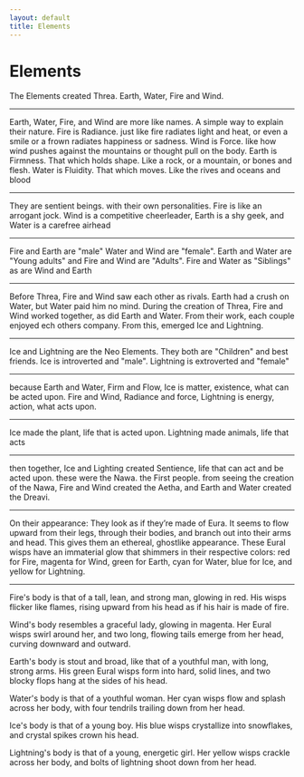 ```yaml
---
layout: default
title: Elements
---
```


# Elements

The Elements created Threa. Earth, Water, Fire and Wind.

---

Earth, Water, Fire, and Wind are more like names. A simple way to explain their nature.
Fire is Radiance. just like fire radiates light and heat, or even a smile or a frown radiates happiness or sadness.
Wind is Force. like how wind pushes against the mountains or thought pull on the body.
Earth is Firmness. That which holds shape. Like a rock, or a mountain, or bones and flesh.
Water is Fluidity. That which moves. Like the rives and oceans and blood

---

They are sentient beings. with their own personalities. Fire is like an arrogant jock. Wind is a competitive cheerleader, Earth is a shy geek, and Water is a carefree airhead

---

Fire and Earth are "male" Water and Wind are "female". Earth and Water are "Young adults" and Fire and Wind are "Adults". Fire and Water as "Siblings" as are Wind and Earth

---

Before Threa, Fire and Wind saw each other as rivals. Earth had a crush on Water, but Water paid him no mind. During the creation of Threa, Fire and Wind worked together, as did Earth and Water. From their work, each couple enjoyed ech others company. From this, emerged Ice and Lightning.

---

Ice and Lightning are the Neo Elements. They both are "Children" and best friends. Ice is introverted and "male". Lightning is extroverted and "female"

---

because Earth and Water, Firm and Flow, Ice is matter, existence, what can be acted upon.
Fire and Wind, Radiance and force, Lightning is energy, action, what acts upon.

---

Ice made the plant, life that is acted upon. Lightning made animals, life that acts

---

then together, Ice and Lighting created Sentience, life that can act and be acted upon. these were the Nawa. the First people. from seeing the creation of the Nawa, Fire and Wind created the Aetha, and Earth and Water created the Dreavi.

---

On their appearance:
They look as if they’re made of Eura. It seems to flow upward from their legs, through their bodies, and branch out into their arms and head. This gives them an ethereal, ghostlike appearance. These Eural wisps have an immaterial glow that shimmers in their respective colors: red for Fire, magenta for Wind, green for Earth, cyan for Water, blue for Ice, and yellow for Lightning.

---

Fire's body is that of a tall, lean, and strong man, glowing in red. His wisps flicker like flames, rising upward from his head as if his hair is made of fire.

Wind's body resembles a graceful lady, glowing in magenta. Her Eural wisps swirl around her, and two long, flowing tails emerge from her head, curving downward and outward.

Earth's body is stout and broad, like that of a youthful man, with long, strong arms. His green Eural wisps form into hard, solid lines, and two blocky flops hang at the sides of his head.

Water's body is that of a youthful woman. Her cyan wisps flow and splash across her body, with four tendrils trailing down from her head.

Ice's body is that of a young boy. His blue wisps crystallize into snowflakes, and crystal spikes crown his head.

Lightning's body is that of a young, energetic girl. Her yellow wisps crackle across her body, and bolts of lightning shoot down from her head.
